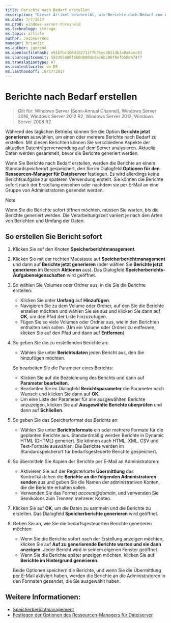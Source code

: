 ```yaml
---
title: Berichte nach Bedarf erstellen
description: "Dieser Artikel beschreibt, wie Berichte nach Bedarf zum Analysieren der Datenträgerverwendung auf dem Server erstellt werden"
ms.date: 7/7/2017
ms.prod: windows-server-threshold
ms.technology: storage
ms.topic: article
author: JasonGerend
manager: brianlic
ms.author: jgerend
ms.openlocfilehash: e91bfbc306d1d2712f7b35ec48114b3a8a84ec83
ms.sourcegitcommit: 583355400f6b0d880dc0ac6bc06f0efb50d674f7
ms.translationtype: HT
ms.contentlocale: de-DE
ms.lasthandoff: 10/17/2017
---
```

# <a name="generate-reports-on-demand"></a>Berichte nach Bedarf erstellen

> Gilt für: Windows Server (Semi-Annual Channel), Windows Server 2016, Windows Server 2012 R2, Windows Server 2012, Windows Server 2008 R2

Während des täglichen Betriebs können Sie die Option **Berichte jetzt generieren** auswählen, um einen oder mehrere Berichte nach Bedarf zu erstellen. Mit diesen Berichten können Sie verschiedene Aspekte der aktuellen Datenträgerverwendung auf dem Server analysieren. Aktuelle Daten werden gesammelt, bevor die Berichte generiert werden.

Wenn Sie Berichte nach Bedarf erstellen, werden die Berichte an einem Standardspeicherort gespeichert, den Sie im Dialogfeld **Optionen für den Ressourcen-Manager für Dateiserver** festlegen. Es wird allerdings keine Berichtsaufgabe zur späteren Verwendung erstellt. Sie können die Berichte sofort nach der Erstellung einsehen oder nachdem sie per E-Mail an eine Gruppe von Administratoren gesendet werden.

> [!Note]
> Wenn Sie die Berichte sofort öffnen möchten, müssen Sie warten, bis die Berichte generiert werden. Die Verarbeitungszeit variiert je nach den Arten von Berichten und Umfang der Daten.

## <a name="to-generate-reports-immediately"></a>So erstellen Sie Bericht sofort

1.  Klicken Sie auf den Knoten **Speicherberichtmanagement**.

2.  Klicken Sie mit der rechten Maustaste auf **Speicherberichtmanagement** und dann auf **Berichte jetzt generieren** (oder wählen Sie **Berichte jetzt generieren** im Bereich **Aktionen** aus). Das Dialogfeld **Speicherberichts-Aufgabeneigenschaften** wird geöffnet.

3.  So wählen Sie Volumes oder Ordner aus, in die Sie die Berichte erstellen:

    -   Klicken Sie unter **Umfang** auf **Hinzufügen**.
    -   Navigieren Sie zu dem Volume oder Ordner, auf den Sie die Berichte erstellen möchten und wählen Sie sie aus und klicken Sie dann auf **OK**, um den Pfad der Liste hinzuzufügen.
    -   Fügen Sie so viele Volumes oder Ordner aus, wie in den Berichten enthalten sein sollen. (Um ein Volume oder Ordner zu entfernen, klicken Sie auf den Pfad und dann auf **Entfernen**).

4.  So geben Sie die zu erstellenden Berichte an:

     -   Wählen Sie unter **Berichtsdaten** jeden Bericht aus, den Sie hinzufügen möchten.

    So bearbeiten Sie die Parameter eines Berichts:

    -   Klicken Sie auf die Bezeichnung des Berichts und dann auf **Parameter bearbeiten**.
    -   Bearbeiten Sie im Dialogfeld **Berichtsparameter** die Parameter nach Wunsch und klicken Sie dann auf **OK**.
    -  Um eine Liste der Parameter für alle ausgewählten Berichte anzuzeigen, klicken Sie auf **Ausgewählte Berichte überprüfen** und dann auf **Schließen**.
 
5.  So geben Sie das Speicherformat des Berichts an:

    -  Wählen Sie unter **Berichtsformate** ein oder mehrere Formate für die geplanten Berichte aus. Standardmäßig werden Berichte in Dynamic HTML (DHTML) generiert. Sie können auch HTML, XML, CSV und Text-Formate auswählen. Die Berichte werden im Standardspeicherort für bedarfsgesteuerte Berichte gespeichert.

6.  So übermitteln Sie Kopien der Berichte per E-Mail an Administratoren:

    -  Aktivieren Sie auf der Registerkarte **Übermittlung** das Kontrollkästchen die **Berichte an die folgenden Administratoren senden** aus und geben Sie die Namen der administrativen Konten, die die Berichte erhalten sollen. 
    - Verwenden Sie das Format *account@domain*, und verwenden Sie Semikolons zum Trennen mehrerer Konten.

7.  Klicken Sie auf **OK**, um die Daten zu sammeln und die Berichte zu erstellen. Das Dialogfeld **Speicherberichte generieren** wird geöffnet.

8.  Geben Sie an, wie Sie die bedarfsgesteuerten Berichte generieren möchten:

    -   Wenn Sie die Berichte sofort nach der Erstellung anzeigen möchten, klicken Sie auf **Auf zu generierende Berichte warten und sie dann anzeigen**. Jeder Bericht wird in seinem eigenen Fenster geöffnet.
    -   Wenn Sie die Berichte später anzeigen möchten, klicken Sie auf **Berichte im Hintergrund generieren**.

    Beide Optionen speichern die Berichte, und wenn Sie die Übermittlung per E-Mail aktiviert haben, werden die Berichte an die Administratoren in den Formaten gesendet, die Sie ausgewählt haben.

## <a name="see-also"></a>Weitere Informationen:

-   [Speicherberichtmanagement](storage-reports-management.md)
-   [Festlegen der Optionen des Ressourcen-Managers für Dateiserver](setting-file-server-resource-manager-options.md)

